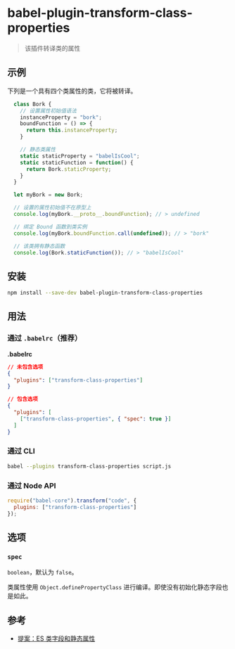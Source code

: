 # babel-plugin-transform-class-properties

> 该插件转译类的属性

## 示例

下列是一个具有四个类属性的类，它将被转译。

```js
  class Bork {
    // 设置属性初始值语法
    instanceProperty = "bork";
    boundFunction = () => {
      return this.instanceProperty;
    }

    // 静态类属性
    static staticProperty = "babelIsCool";
    static staticFunction = function() {
      return Bork.staticProperty;
    }
  }

  let myBork = new Bork;

  // 设置的属性初始值不在原型上
  console.log(myBork.__proto__.boundFunction); // > undefined

  // 绑定 Bound 函数到类实例
  console.log(myBork.boundFunction.call(undefined)); // > "bork"

  // 该类拥有静态函数
  console.log(Bork.staticFunction()); // > "babelIsCool"
```


## 安装

```sh
npm install --save-dev babel-plugin-transform-class-properties
```

## 用法

### 通过 `.babelrc`（推荐）

**.babelrc**

```json
// 未包含选项
{
  "plugins": ["transform-class-properties"]
}

// 包含选项
{
  "plugins": [
    ["transform-class-properties", { "spec": true }]
  ]
}
```

### 通过 CLI

```sh
babel --plugins transform-class-properties script.js
```

### 通过 Node API

```javascript
require("babel-core").transform("code", {
  plugins: ["transform-class-properties"]
});
```

## 选项

### `spec`

`boolean`，默认为 `false`。

类属性使用 `Object.definePropertyClass` 进行编译。即使没有初始化静态字段也是如此。

## 参考

* [提案：ES 类字段和静态属性](https://github.com/jeffmo/es-class-static-properties-and-fields)
